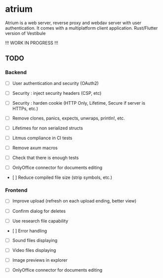 # atrium

Atrium is a web server, reverse proxy and webdav server with user authentication. It comes with a multiplatform client application.
Rust/Flutter version of Vestibule

!!! WORK IN PROGRESS !!!

## TODO

### Backend

- [ ] User authentication and security (OAuth2)

- [ ] Security : inject security headers (CSP, etc)
- [ ] Security : harden cookie (HTTP Only, Lifetime, Secure if server is HTTPs, etc.)

- [ ] Remove clones, panics, expects, unwraps, println!, etc.
- [ ] Lifetimes for non serialized structs
- [ ] Litmus compliance in CI tests
- [ ] Remove axum macros
- [ ] Check that there is enough tests
- [ ] OnlyOffice connector for documents editing
- [ ] Reduce compiled file size (strip symbols, etc.)

### Frontend

- [ ] Improve upload (refresh on each upload ending, better view)
- [ ] Confirm dialog for deletes

- [ ] Use research file capability
- [ ] Error handling

- [ ] Sound files displaying
- [ ] Video files displaying
- [ ] Image previews in explorer

- [ ] OnlyOffice connector for documents editing
